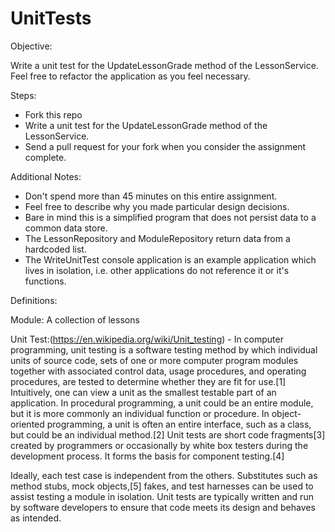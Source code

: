 # UnitTests

Objective:

Write a unit test for the UpdateLessonGrade method of the LessonService. Feel free to refactor the application as you feel necessary.

Steps:

- Fork this repo
- Write a unit test for the UpdateLessonGrade method of the LessonService.
- Send a pull request for your fork when you consider the assignment complete.

Additional Notes:

- Don't spend more than 45 minutes on this entire assignment.
- Feel free to describe why you made particular design decisions.
- Bare in mind this is a simplified program that does not persist data to a common data store. 
- The LessonRepository and ModuleRepository return data from a hardcoded list.
- The WriteUnitTest console application is an example application which lives in isolation, i.e. other applications do not reference it or it's functions.

Definitions:

Module: A collection of lessons 

Unit Test:(https://en.wikipedia.org/wiki/Unit_testing) - In computer programming, unit testing is a software testing method by which individual units of source code, sets of one or more computer program modules together with associated control data, usage procedures, and operating procedures, are tested to determine whether they are fit for use.[1] Intuitively, one can view a unit as the smallest testable part of an application. In procedural programming, a unit could be an entire module, but it is more commonly an individual function or procedure. In object-oriented programming, a unit is often an entire interface, such as a class, but could be an individual method.[2] Unit tests are short code fragments[3] created by programmers or occasionally by white box testers during the development process. It forms the basis for component testing.[4]

Ideally, each test case is independent from the others. Substitutes such as method stubs, mock objects,[5] fakes, and test harnesses can be used to assist testing a module in isolation. Unit tests are typically written and run by software developers to ensure that code meets its design and behaves as intended.
		
